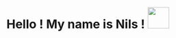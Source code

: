 # Hello ! My name is Nils ! <img src="https://cdn.dribbble.com/users/930436/screenshots/4136486/media/2fadf689f9972cd70b261810c0d9c176.gif" width="50px">
